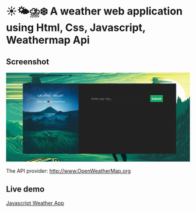 # ☀️🌤⛈❄️ A weather web application using Html, Css, Javascript, Weathermap Api

## Screenshot
<img src="https://github.com/prox1912/weather_application/blob/main/screenshot1.png">

The API provider: http://www.OpenWeatherMap.org

## Live demo
[Javascript Weather App](https://weatherapplicationprakriti.netlify.app/)
